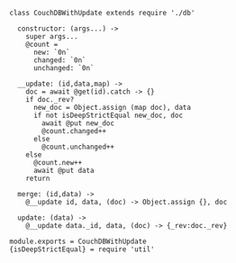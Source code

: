     class CouchDBWithUpdate extends require './db'

      constructor: (args...) ->
        super args...
        @count =
          new: `0n`
          changed: `0n`
          unchanged: `0n`

      __update: (id,data,map) ->
        doc = await @get(id).catch -> {}
        if doc._rev?
          new_doc = Object.assign (map doc), data
          if not isDeepStrictEqual new_doc, doc
            await @put new_doc
            @count.changed++
          else
            @count.unchanged++
        else
          @count.new++
          await @put data
        return

      merge: (id,data) ->
        @__update id, data, (doc) -> Object.assign {}, doc

      update: (data) ->
        @__update data._id, data, (doc) -> {_rev:doc._rev}

    module.exports = CouchDBWithUpdate
    {isDeepStrictEqual} = require 'util'
